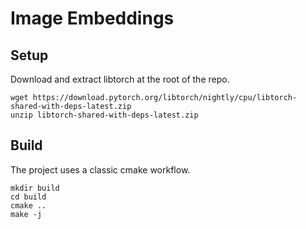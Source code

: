 # Image	Embeddings

## Setup

Download and extract libtorch	at the root of the repo.
```
wget https://download.pytorch.org/libtorch/nightly/cpu/libtorch-shared-with-deps-latest.zip
unzip libtorch-shared-with-deps-latest.zip
```

## Build

The project uses a classic cmake workflow.
```
mkdir build
cd build
cmake ..
make -j
```
